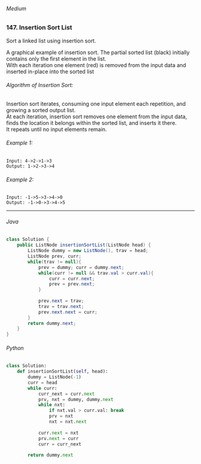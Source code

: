 ###### Medium

### 147. Insertion Sort List

Sort a linked list using insertion sort.  

A graphical example of insertion sort. The partial sorted list (black) initially contains only the first element in the list.  
With each iteration one element (red) is removed from the input data and inserted in-place into the sorted list  
 

###### Algorithm of Insertion Sort:

Insertion sort iterates, consuming one input element each repetition, and growing a sorted output list.  
At each iteration, insertion sort removes one element from the input data, finds the location it belongs within the sorted list, and inserts it there.  
It repeats until no input elements remain.  

###### Example 1:
```
Input: 4->2->1->3
Output: 1->2->3->4
```

###### Example 2:
```
Input: -1->5->3->4->0
Output: -1->0->3->4->5
```

***
###### Java
```java
class Solution {
    public ListNode insertionSortList(ListNode head) {
        ListNode dummy = new ListNode(), trav = head;
        ListNode prev, curr;
        while(trav != null){
            prev = dummy; curr = dummy.next;
            while(curr != null && trav.val > curr.val){
                curr = curr.next;
                prev = prev.next;
            }
            
            prev.next = trav;
            trav = trav.next;
            prev.next.next = curr;
        }
        return dummy.next;
    }
}
```

###### Python
```python
class Solution:
    def insertionSortList(self, head):
        dummy = ListNode(-1)
        curr = head
        while curr:
            curr_next = curr.next
            prv, nxt = dummy, dummy.next
            while nxt:
                if nxt.val > curr.val: break
                prv = nxt
                nxt = nxt.next
                
            curr.next = nxt
            prv.next = curr
            curr = curr_next
        
        return dummy.next
```
